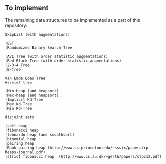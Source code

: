 ## To implement

The remaining data structures to be implemented as a part of this repository:
	
    SkipList (with augmentations)

	|BST
    |Randomized Binary Search Tree
    
    |AVL Tree (with order statistic augmentations)
    |Red-Black Tree (with order statistic augmentations)
    |2-3-4 Tree
    |B-Tree
    
	Van Emde Boas Tree
	Wavelet tree

	|Min-Heap (and heapsort)
	|Max-heap (and heapsort)
	|Implicit Kd-Tree
	|Max Kd-Tree
	|Min Kd-Tree

	disjoint sets

	|soft heap
	|fibonacci heap
	|leonardo heap (and smoothsort)
	|binomial heap
	|pairing heap
	|Rank-pairing heap (http://www.cs.princeton.edu/~sssix/papers/rp-heaps-journal.pdf)
	|strict fibonacci heap 	(http://www.cs.au.dk/~gerth/papers/stoc12.pdf)
